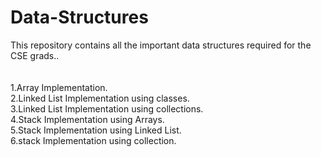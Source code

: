 # Data-Structures
This repository contains all the important data structures required for the CSE grads..</br>
</br>
</br>
1.Array Implementation.</br>
2.Linked List Implementation using classes.</br>
3.Linked List Implementation using collections.</br>
4.Stack Implementation using Arrays.</br>
5.Stack Implementation using Linked List.</br>
6.stack Implementation using collection.</br>
